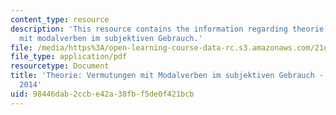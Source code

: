 ```yaml
---
content_type: resource
description: 'This resource contains the information regarding theorie: vermutungen
  mit modalverben im subjektiven Gebrauch.'
file: /media/https%3A/open-learning-course-data-rc.s3.amazonaws.com/21g-412-advanced-german-literature-culture-madness-murder-mysteries-fall-2014/98446dab2ccbe42a38fbf5de0f421bcb_MIT21G_412F14_Wo14-15_OH.pdf
file_type: application/pdf
resourcetype: Document
title: 'Theorie: Vermutungen mit Modalverben im subjektiven Gebrauch - 21G.412 Fall
  2014'
uid: 98446dab-2ccb-e42a-38fb-f5de0f421bcb
---
```

